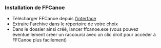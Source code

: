 ### Installation de FFCanoe

- Télécharger FFCanoe depuis [l'interface](./interface.md)
- Extraire l'archive dans le répertoire de votre choix
- Dans le dossier ainsi créé, lancer ffcanoe.exe (vous pouvez éventuellement créer un raccourci avec un clic droit pour accéder à FFCanoe plus facilement)
